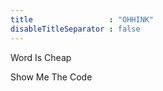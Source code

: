 ```yaml
---
title                 : "OHHINK"
disableTitleSeparator : false
---
```


Word Is Cheap

Show Me The Code
